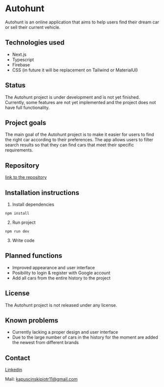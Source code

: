 # Autohunt

Autohunt is an online application that aims to help users find their dream car or sell their current vehicle.

## Technologies used

- Next.js
- Typescript
- Firebase
- CSS (in future it will be replacement on Tailwind or MaterialUI)

## Status

The Autohunt project is under development and is not yet finished. Currently, some features are not yet implemented and the project does not have full functionality.

## Project goals

The main goal of the Autohunt project is to make it easier for users to find the right car according to their preferences. The app allows users to filter search results so that they can find cars that meet their specific requirements.

## Repository

[link to the repository](https://github.com/Pi0t3r/AutoHunt)

## Installation instructions

1. Install dependencies

```
npm install
```

2. Run project

```
npm run dev
```

3. Write code

## Planned functions

- Improved appearance and user interface
- Posibility to login & register with Google account
- Add all cars from the entire history to the project

## License

The Autohunt project is not released under any license.

## Known problems

- Currently lacking a proper design and user interface
- Due to the large number of cars in the history for the moment are added the newest from different brands

## Contact

[Linkedin](https://www.linkedin.com/in/piotrkapuscinski/)

Mail: kapuscinskipiotr11@gmail.com
